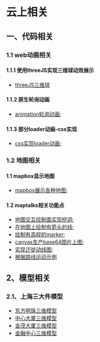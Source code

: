 # 云上相关
## 一、代码相关
### 1.1 web动画相关
#### 1.1.1 使用threeJS实现三维球动效展示
- [threeJS三维球](./code/animationEffects/3DEarth.html)
#### 1.1.2 原生轮询动画
- [animation轮询动画](./code/animationEffects/carousel.html);
#### 1.1.3 部分loader动画-css实现
- [css实现loader动画](./code/animationEffects/loaders.html);
### 1.2 地图相关
#### 1.1 mapbox显示地图
- [mapbox展示各种地图](./code/map/mapBox/mapBox.html);
#### 1.2 maptalks相关功能点
- [地图交互绘制面实现挖洞](./code/map/mapTalks/cxAndExcavation.html);
- [在地图上绘制有箭头的线](./code/map/mapTalks/drawLIneWithArrow.html);
- [绘制有高程的marker](./code/map/mapTalks/markerWithAltitude.html);
- [canvas生产base64图片上图](./code/map/mapTalks/markerWithCanvasImage.html);
- [实现迁徙动线图](./code/map/mapTalks/ODLayer.html);
- [根据路线运动示例](./code/map/mapTalks/routeplayer.html)
## 2、模型相关
### 2.1、上海三大件模型
- [东方明珠三维模型](./models/sh_building_models/dfmz.glb)
- [中心大厦三维模型](./models/sh_building_models)
- [金茂大厦三维模型](./models/sh_building_models)
- [金融中心三维模型](./models/sh_building_models)